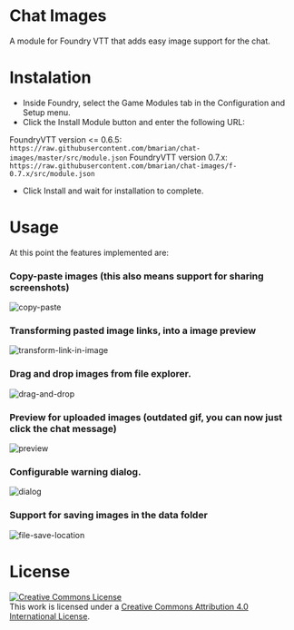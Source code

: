 # Chat Images
A module for Foundry VTT that adds easy image support for the chat.


# Instalation
- Inside Foundry, select the Game Modules tab in the Configuration and Setup menu.
- Click the Install Module button and enter the following URL: 

FoundryVTT version <= 0.6.5: `https://raw.githubusercontent.com/bmarian/chat-images/master/src/module.json`
FoundryVTT version 0.7.x: `https://raw.githubusercontent.com/bmarian/chat-images/f-0.7.x/src/module.json`

- Click Install and wait for installation to complete.


# Usage
At this point the features implemented are:


### Copy-paste images (this also means support for sharing screenshots)
![copy-paste](https://i.imgur.com/Yx7B01a.gif)


### Transforming pasted image links, into a image preview
![transform-link-in-image](https://i.imgur.com/LrDREu7.gif)


### Drag and drop images from file explorer.
![drag-and-drop](https://i.imgur.com/QGsnX2c.gif)


### Preview for uploaded images (outdated gif, you can now just click the chat message)
![preview](https://i.imgur.com/fGDLA1A.gif)

### Configurable warning dialog.
![dialog](https://i.imgur.com/lFHaSGg.gif)

### Support for saving images in the data folder
![file-save-location](https://i.imgur.com/alb7efo.png)

# License
<a rel="license" href="http://creativecommons.org/licenses/by/4.0/"><img alt="Creative Commons License" style="border-width:0" src="https://i.creativecommons.org/l/by/4.0/88x31.png" /></a><br />This work is licensed under a <a rel="license" href="http://creativecommons.org/licenses/by/4.0/">Creative Commons Attribution 4.0 International License</a>.
